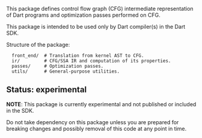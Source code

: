 This package defines control flow graph (CFG) intermediate representation of
Dart programs and optimization passes performed on CFG.

This package is intended to be used only by Dart compiler(s) in the Dart SDK.

Structure of the package:
```
  front_end/  # Translation from kernel AST to CFG.
  ir/         # CFG/SSA IR and computation of its properties.
  passes/     # Optimization passes.
  utils/      # General-purpose utilities.
```

## Status: experimental

**NOTE**: This package is currently experimental and not published or
included in the SDK.

Do not take dependency on this package unless you are prepared for
breaking changes and possibly removal of this code at any point in time.
